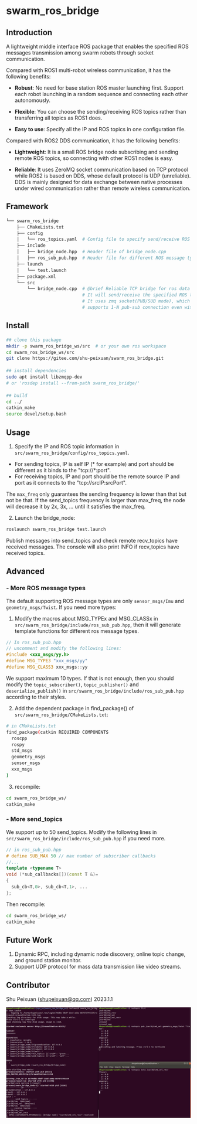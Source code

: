 # swarm_ros_bridge

## Introduction

A lightweight middle interface ROS package that enables the specified ROS messages transmission among swarm robots through socket communication.

Compared with ROS1 multi-robot wireless communication, it has the following benefits:

-  **Robust**: No need for base station ROS master launching first. Support each robot launching in a random sequence and connecting each other autonomously.

-  **Flexible**:  You can choose the sending/receiving ROS topics rather than transferring all topics as ROS1 does.

-  **Easy to use**:  Specify all the IP and ROS topics in one configuration file.

Compared with ROS2 DDS communication, it has the following benefits:

-  **Lightweight**: It is a small ROS bridge node subscribing and sending remote ROS topics, so connecting with other ROS1 nodes is easy.

-  **Reliable**: It uses ZeroMQ socket communication based on TCP protocol while ROS2 is based on DDS, whose default protocol is UDP (unreliable). DDS is mainly designed for data exchange between native processes under wired communication rather than remote wireless communication.


## Framework

```bash
└── swarm_ros_bridge
    ├── CMakeLists.txt
    ├── config
    │   └── ros_topics.yaml  # Config file to specify send/receive ROS topics
    ├── include
    │   ├── bridge_node.hpp  # Header file of bridge_node.cpp
    │   ├── ros_sub_pub.hpp  # Header file for different ROS message type.
    ├── launch
    │   └── test.launch
    ├── package.xml
    └── src
        └── bridge_node.cpp  # @brief Reliable TCP bridge for ros data transfer in unstable network.
                             # It will send/receive the specified ROS topics in ../config/ros_topics.yaml
                             # It uses zmq socket(PUB/SUB mode), which reconnects others autonomously and
                             # supports 1-N pub-sub connection even with TCP protocol.
```


## Install

```bash
## clone this package
mkdir -p swarm_ros_bridge_ws/src  # or your own ros workspace
cd swarm_ros_bridge_ws/src
git clone https://gitee.com/shu-peixuan/swarm_ros_bridge.git

## install dependencies
sudo apt install libzmqpp-dev
# or 'rosdep install --from-path swarm_ros_bridge/'

## build
cd ../
catkin_make
source devel/setup.bash
```


## Usage

1. Specify the IP and ROS topic information in `src/swarm_ros_bridge/config/ros_topics.yaml`. 

- For sending topics, IP is self IP (* for example) and port should be different as it binds to the "tcp://*:port". 
- For receiving topics, IP and port should be the remote source IP and port as it connects to the "tcp://srcIP:srcPort".

The `max_freq` only guarantees the sending frequency is lower than that but not be that. If the send_topics frequency is larger than max_freq, the node will decrease it by 2x, 3x, ... until it satisfies the max_freq.

2. Launch the bridge_node:

```bash
roslaunch swarm_ros_bridge test.launch
```

Publish messages into send_topics and check remote recv_topics have received messages. The console will also print INFO if recv_topics have received topics.


## Advanced

### - More ROS message types

The default supporting ROS message types are only `sensor_msgs/Imu` and `geometry_msgs/Twist`. If you need more types:

1. Modify the macros about MSG_TYPEx and MSG_CLASSx in `src/swarm_ros_bridge/include/ros_sub_pub.hpp`, then it will generate template functions for different ros message types.  

```cpp
// In ros_sub_pub.hpp
// uncomment and modify the following lines:
#include <xxx_msgs/yy.h>
#define MSG_TYPE3 "xxx_msgs/yy"
#define MSG_CLASS3 xxx_msgs::yy
```

We support maximum 10 types. If that is not enough, then you should modify the `topic_subscriber()`, `topic_publisher()` and `deserialize_publish()` in `src/swarm_ros_bridge/include/ros_sub_pub.hpp` according to their styles.

2. Add the dependent package in find_package() of `src/swarm_ros_bridge/CMakeLists.txt`:

```sh
# in CMakeLists.txt
find_package(catkin REQUIRED COMPONENTS
  roscpp
  rospy
  std_msgs
  geometry_msgs
  sensor_msgs
  xxx_msgs
)
```

3. recompile:

```bash
cd swarm_ros_bridge_ws/
catkin_make
```

### - More send_topics

We support up to 50 send_topics. Modify the following lines in `src/swarm_ros_bridge/include/ros_sub_pub.hpp` if you need more.

```cpp
// in ros_sub_pub.hpp
# define SUB_MAX 50 // max number of subscriber callbacks
//...
template <typename T>
void (*sub_callbacks[])(const T &)=
{
  sub_cb<T,0>, sub_cb<T,1>, ...
};

```

Then recompile:

```bash
cd swarm_ros_bridge_ws/
catkin_make
```

## Future Work

1.  Dynamic RPC, including dynamic node discovery, online topic change, and ground station monitor.
2.  Support UDP protocol for mass data transmission like video streams. 


## Contributor

Shu Peixuan (shupeixuan@qq.com) 2023.1.1

![img1](pictures/img1.png)
